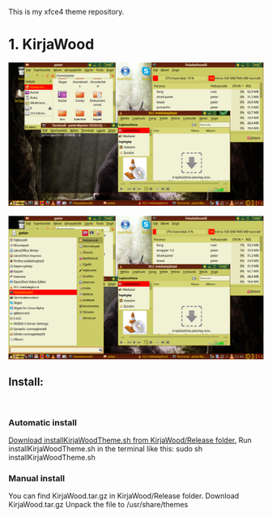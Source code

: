This is my xfce4 theme repository.


<h1>1. KirjaWood</h1>
<div><img src="KirjaWood/Reviews/KirjaWoodReviewDirty.png" ></div><br>
<div><img src="KirjaWood/Reviews/KirjaWoodReviewDirtyWhiskerMenu.png" ></div>

<h2>Install:</h2><br>
<h3>Automatic install</h3>
<a href="https://github.com/vpeter93/xfce4-themes/blob/master/KirjaWood/Release/installKirjaWoodTheme.sh">Download installKirjaWoodTheme.sh from KirjaWood/Release folder.</a>
Run installKirjaWoodTheme.sh in the terminal like this:
sudo sh installKirjaWoodTheme.sh
<h3>Manual install</h3>
You can find KirjaWood.tar.gz in KirjaWood/Release folder.
Download KirjaWood.tar.gz
Unpack the file to /usr/share/themes